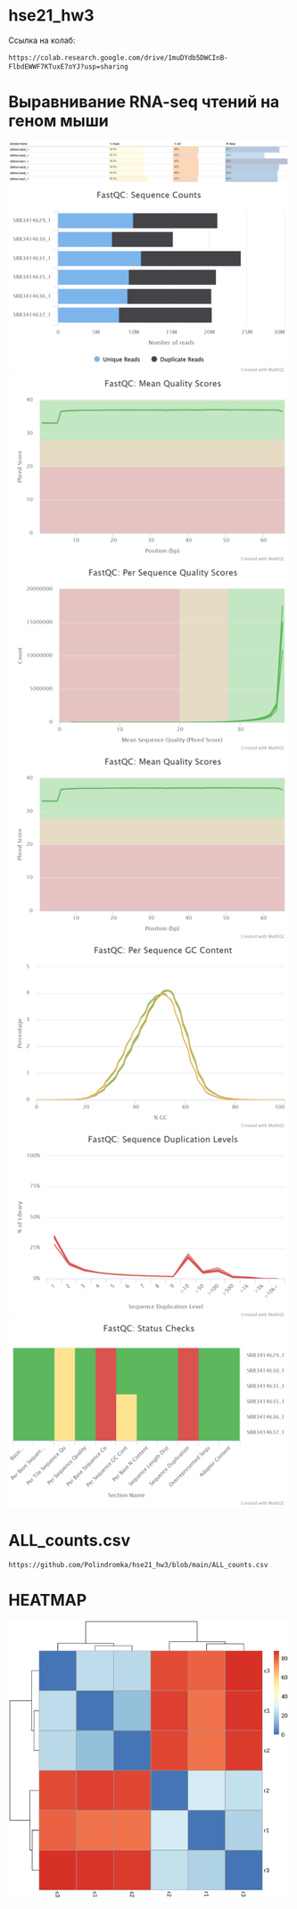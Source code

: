 # hse21_hw3
Ссылка на колаб:
```
https://colab.research.google.com/drive/1muDYdb5DWCInB-FlbdEWWF7KTuxE7oYJ?usp=sharing
```
# Выравнивание RNA-seq чтений на геном мыши
![Image](images/general_statistics.png)
![Image](images/fastqc_sequence_counts_plot.png)
![Image](images/fastqc_per_base_sequence_quality_plot.png)
![Image](images/fastqc_per_sequence_quality_scores_plot.png)
![Image](images/fastqc_per_base_sequence_quality_plot.png)
![Image](images/fastqc_per_sequence_gc_content_plot.png)
![Image](images/fastqc_sequence_duplication_levels_plot.png)
![Image](images/fastqc-status-check-heatmap.png)

# ALL_counts.csv
```
https://github.com/Polindromka/hse21_hw3/blob/main/ALL_counts.csv
```
# HEATMAP
![Image](images/HEATMAP.png)
